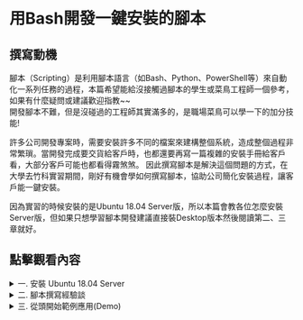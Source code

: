 # 用Bash開發一鍵安裝的腳本

## 撰寫動機
腳本（Scripting）是利用腳本語言（如Bash、Python、PowerShell等）來自動化一系列任務的過程，本篇希望能給沒接觸過腳本的學生或菜鳥工程師一個參考，如果有什麼疑問或建議歡迎指教~~  
開發腳本不難，但是沒碰過的工程師其實滿多的，是職場菜鳥可以學一下的加分技能!

許多公司開發專案時，需要安裝許多不同的檔案來建構整個系統，造成整個過程非常繁瑣。當開發完成要交貨給客戶時，也都還要再寫一篇複雜的安裝手冊給客戶看，大部分客戶可能也都看得霧煞煞。
因此撰寫腳本是解決這個問題的方式，在大學去竹科實習期間，剛好有機會學如何撰寫腳本，協助公司簡化安裝過程，讓客戶能一鍵安裝。

因為實習的時候安裝的是Ubuntu 18.04 Server版，所以本篇會教各位怎麼安裝Server版，但如果只想學習腳本開發建議直接裝Desktop版本然後閱讀第二、三章就好。

## 點擊觀看內容
<details>
<summary>一. 安裝 Ubuntu 18.04 Server</summary>

**安裝步驟：**
1. 前往 [Ubuntu 下載 ISO 檔](https://releases.ubuntu.com/18.04/)
      ![安裝步驟](readme%20image/圖片2.png)
   
2. 使用 [Rufus](https://rufus.ie/zh_TW/) 製作 Ubuntu 開機碟，可以參考 [PYDOING 大大的教學影片](https://www.youtube.com/watch?v=i7Uee78td-s)，下圖是製作完成後開機碟的樣子。  
   開機碟（或Live USB）是指一個可啟動ubuntu的USB隨身碟，一般Desktop版燒錄完打開會是Ubuntu試用版的桌面，可以拿來安裝正式的Ubuntu或修復系統等等。
   
   Server版打開則是直接進入安裝介面，如下圖所示。  
   ![開機碟完成](readme%20image/圖片3.png)  
   ![Desktop版與Server版](readme%20image/圖片4.png)

3. 燒錄完成後變可重新開機，開機時狂按各家廠牌設定的BIOS鍵進入BIOS。  
   (*每台電腦進入bios的按鍵不同，微星是DEL鍵)  
   BIOS是電腦開機第一個被載入的軟體，負責初始化硬體，我們可以在此選擇要用哪個裝置開機。  
   ![補一張啥時進bios](readme%20image/圖片6.png)

4. 選擇使用開機碟裝置來開機，開機後就會進入到安裝介面，這裡基本上就是照著建議裝就好了，只有分割磁碟那裡比較危險要小心不要刪到自己的資料。
   ![補一張磁碟分割](readme%20image/圖片5.jpg)
</details>

<details>
<summary>二. 腳本撰寫經驗談</summary>
  
**腳本撰寫：**
腳本其實就只是一堆Bash指令的集合，如果真的沒有在cmd下過指令的初學者可以先看看這篇(補個基礎)。要寫得好不用死背這些東西，寫久自然就會了，重點是要**快速精簡、具可讀性、錯誤處理、檢查或等待機制**。那麼這三點是什麼意思又該如何執行呢?  

**1.快速精簡：**
編寫指令不難，但是要如何寫得有**效率**呢? 筆者認為第一步是要先**設計並熟悉你的資料夾結構**。假設今天您設計了一套軟體，並且要設計如何讓客戶用簡單的方式安裝，可能的結構範例如下:
![補一張資料夾結構](readme%20image/圖片7.png)  
假設您今天設計了一套軟體，要幫客戶的新電腦安裝您的產品，那你的安裝包就可以設計成這樣，包含Ubuntu GUI安裝資料、顯卡驅動(GPU Driver)、您設計的軟體(System Data)、軟體的相關依賴(System Dependencies)、跟其他幫助系統加速的資料等等，每個資料夾的功能定義都簡潔明瞭，這樣不僅能減少撰寫時檢查路徑的時間，客戶端也方便閱讀。  

再來如何**精簡**呢? 假設有一個腳本，它需要多次進行文件壓縮操作，可能像這樣：
```bash
# 壓縮檔案的代碼重複多次
tar -czvf backup1.tar.gz /path/to/dir1
echo "Backup for dir1 completed."

tar -czvf backup2.tar.gz /path/to/dir2
echo "Backup for dir2 completed."

tar -czvf backup3.tar.gz /path/to/dir3
echo "Backup for dir3 completed."
```

那你就可以將重複的部分改為**函數調用**:
```
#!/bin/bash

# 定義壓縮和打印的函數
compress_and_notify() {
    local filename=$1
    local dir=$2

    tar -czvf "$filename" "$dir"
    echo "Backup for $dir completed."
}

# 調用函數來壓縮不同的目錄
compress_and_notify "backup1.tar.gz" "/path/to/dir1"
compress_and_notify "backup2.tar.gz" "/path/to/dir2"
compress_and_notify "backup3.tar.gz" "/path/to/dir3"
```

再來就是**避免冗長的程式與命名**，腳本的目的應該是簡單的任務自動化，保持每個腳本專注於一個功能，不要讓腳本變得過於複雜。
如果功能變得複雜，也可以考慮將其**拆成多個腳本**，由主腳本去執行多個小型腳本。

**2.具可讀性：**
**適當的註釋**可以幫助客戶端的工程師或維修時，快速讓人理解目的及原理。我自己習慣還會在**開頭寫出每個腳本的解決目標**，例如:  
![補一張腳本目標](readme%20image/圖片9.png)  
這樣打開檔案就很清楚的知道這份腳本想達成什麼目的。方便我們可以系統化的**畫出流程圖**畫出流程圖，避免錯誤也加速開發，注意這些小細節，才能寫出高品質的腳本。

**3.錯誤處理：**
每台機器的配置都不同，腳本很常會有失敗的情況，所以**印出錯誤及設定處理機制**是很重要的環節。舉例來說，我想複製一個文件到目的地資料夾:
```
#印出錯誤
cp file.txt /destination/         #copy file.txt 到destination
if [ $? -ne 0 ]; then             #如果$?(一種可以儲存上一個命令的狀態的變數) -ne 0(不等於0，失敗的意思)
  echo "Error: 文件複製失敗！"
  exit 1
fi

#加入錯誤處理跟印出錯誤，如果目標不存在，就創建一個
DESTINATION="/destination/"

if [ ! -d "$DESTINATION" ]; then
  echo "目標目錄不存在，正在創建 $DESTINATION..."
  mkdir -p "$DESTINATION"
  if [ $? -ne 0 ]; then
    echo "錯誤：無法創建目標目錄 $DESTINATION"
    exit 1
  fi
fi

cp file.txt "$DESTINATION"
if [ $? -eq 0 ]; then
  echo "文件複製成功！"
else
  echo "錯誤：文件複製失敗。"
  exit 1
fi

```
如果複製失敗就可以印出來。因為腳本是一個自動流程，就算失敗也會繼續執行後面的程式，所以**如果沒有印出來，最後全部執行完可能會很難找出錯誤點**。我們也可以**加入一些簡單的錯誤處理機制**，比如說目的地資料夾不存在時就創建一個新的等等。

**4.檢查或等待機制：**
安裝到一個環節或結束後，我們可以增設一些檢查點，來檢查每個階段有沒有安裝成功，比如說在安裝python函式庫的腳本中加入:
```
#!/bin/bash

# 檢查 OpenCV 是否安裝
if python3 -c "import cv2" 2>/dev/null; then
    echo "OpenCV is installed. Version: $(python3 -c 'import cv2; print(cv2.__version__)')"
else
    echo "OpenCV is not installed."
fi

```
每個階段都設置，可以幫助我們**更快的檢查有沒有成功及問題可能出在哪**。同時，如果安裝某些資料時，我們應該要**增設計時器**等待安裝完成後再繼續，例如:  
![補一張計時器](readme%20image/圖片10.png)
我們設了一個三分鐘的計時器，等待OpenCV安裝完成後，在繼續執行後面的腳本。

</details>
<details>
<summary>三. 從頭開始範例應用(Demo)</summary>
（此處可以繼續描述腳本撰寫的內容）
</details>


